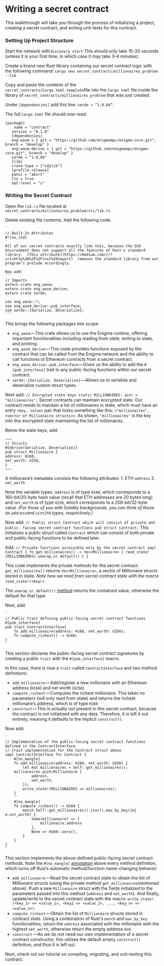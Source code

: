 # Writing a secret contract

This walkthrough will take you through the process of initializing a project, creating a secret contract, and writing unit-tests for this contract. 
### Setting Up Project Structure
Start the network with `discovery start`
This should only take 15–20 seconds (unless it is your first time, in which case it may take 3–4 minutes).

Create a brand new Rust library containing our secret contract logic with the following command:
`cargo new secret_contracts/millionaires_problem --lib`

Copy and paste the contents of the `secret_contracts/Cargo.toml.template`file into the `Cargo.toml` file inside the library of `secret_contracts/millionaires_problem` that was just created. 

Under `[dependencies]` add this line: `serde = “1.0.84”`.

The full `Cargo.toml` file should now read:

	
	[package]
		name = "contract"  
       version = "0.1.0"  
       [dependencies]  
       eng-wasm = { git = "https://github.com/enigmampc/enigma-core.git", branch = "develop" }  
       eng-wasm-derive = { git = "https://github.com/enigmampc/enigma-core.git", branch = "develop" }  
       serde = "1.0.84"  
       [lib]  
       crate-type = ["cdylib"]  
       [profile.release]  
       panic = "abort"  
       lto = true  
       opt-level = "z"
    


### Writing the Secret Contract

Open the `lib.rs` file located at `secret_contracts/millionaires_problem/src/lib.rs`

Delete existing file contents.  Add the following code.

    `
    // Built-In Attributes
    #![no_std]
    `
    All of our secret contracts exactly like this, because the SGX environment does not support all the features of Rust's standard library.  [This attribute](https://medium.com/r/?url=http%3A%2F%2Frust%20import)  removes the standard library from our program’s prelude accordingly.

	Now add:
	```
	// Imports
	extern crate eng_wasm;
	extern crate eng_wasm_derive;
	extern crate serde;
	``
	use eng_wasm::*;
	use eng_wasm_derive::pub_interface;
	use serde::{Serialize, Deserialize};
	```
	
This brings the following packages into scope:

-   `eng_wasm` — This crate allows us to use the Enigma runtime, offering important functionalities including reading from state, writing to state, and printing.
-   `eng_wasm_derive` — This crate provides functions exposed by the contract that can be called from the Enigma network and the ability to call functions of Ethereum contracts from a secret contract.
-   `eng_wasm_derive::pub_interface` — Gives us the ability to add the  `#[pub_interface]`  trait to any public-facing functions within our secret contract. 
-   `serde::{Serialize, Deserialize}` — Allows us to serialize and deserialize custom struct types.

Next add:
	`
	// Encrypted state keys
	static MILLIONAIRES: &str = "millionaires";
	`
Secret contracts can maintain encrypted state. Our contract needs to maintain a list of millionaires in state, which must have an entry `<key, value>` pair that looks something like this: `<"millionaires", <vector of Millionaire structs>>`. As shown, `"millionaires"` is the key into this encrypted state maintaining the list of millionaires.
	
Below the state keys, add:

	~~~
	// Structs
	#[derive(Serialize, Deserialize)]
	pub struct Millionaire {
	address: H160,
	net_worth: U256,
	}
	~~~

A millionaire’s metadata consists the following attributes: 
	1. ETH `address` 
	2.  `net_worth`

Note the variable types.  `address` is of type `H160`, which corresponds to a 160-bit/20-byte hash value (recall that ETH addresses are 20 bytes long) and `net_worth` is of type `U256`, which corresponds to a 256-bit/32-byte value. 
	*(For those of you with Solidity backgrounds, you can think of these as `address`and `uint256` types, respectively.)*

Now add:
	```
	// Public struct Contract which will consist of private and public-	facing secret contract functions
	pub struct Contract;
	```
	This initializes a public struct called `Contract` which can consist of both private and public-facing functions to be defined later.
	
Add:
	```
	// Private functions accessible only by the secret contract
	impl Contract {
		fn get_millionaires() -> Vec<Millionaire> {
			read_state!(MILLIONAIRES).unwrap_or_default()
		}
	}
	```

This code implements the private methods for the secret contract. `get_millionaires()` returns `Vec<Millionaire>`, a vector of Millionaire structs stored in state. 
*Note how we read from secret contract state with the macro* `read_state!(<key>)`. 

The  `unwrap_or_default()`  [method](https://medium.com/r/?url=https://doc.rust-lang.org/std/option/enum.Option.html#method.unwrap_or_default) returns the contained value, otherwise the default for that type.
	
Next, add:

	`
	// Public trait defining public-facing secret contract functions
	#[pub_interface]
	pub trait ContractInterface{
		fn add_millionaire(address: H160, net_worth: U256);
		fn compute_richest() -> H160;
	}
	`
This section declares the public-facing secret contract signatures by creating a public  `trait`  with the  `#[pub_interface]`  macro. 

In this case, there is now a  `trait`  called  `ContractInterface`  and two method definitions:

-   `add_millionaire` — Add/register a new millionaire with an Ethereum address (`H160`) and net worth (`U256`)
-   `compute_richest` — Computes the richest millionaire. This takes no parameters (will only read from state) and returns the richest millionaire’s address, which is of type  `H160`
-   `construct` — This is actually not present in this secret contract, because the contract is not initialized with any data. Therefore, it is left it out entirely, meaning it defaults to the implicit  `construct()`.

Now add:

	`
	// Implementation of the public-facing secret contract functions defined in the ContractInterface
	// trait implementation for the Contract struct above
	impl ContractInterface for Contract {
	    #[no_mangle]
	    fn add_millionaire(address: H160, net_worth: U256) {
	        let mut millionaires = Self::get_millionaires();
        millionaires.push(Millionaire {
	            address,
	            net_worth,
	        });
	        write_state!(MILLIONAIRES => millionaires);
	    }
	    ``
	    #[no_mangle]
	    fn compute_richest() -> H160 {
	        match Self::get_millionaires().iter().max_by_key(|m| m.net_worth) {
	            Some(millionaire) => {
	                millionaire.address
	            },
	            None => H160::zero(),
	        }
	    }
	}
	`

This section implements the above-defined public-facing secret contract methods. Note the  `#[no_mangle]` [annotation](%28https://medium.com/r/?url=https://doc.rust-lang.org/book/ch19-01-unsafe-rust.html?highlight=no_mangle#calling-an-unsafe-function-or-method%29) above every method definition, which turns off Rust’s automatic method/function name-changing behavior.

-   `add_millionaire` — Read the secret contract state to obtain the list of Millionaire structs (using the private method  `get_millionaires`mentioned above). Push a new  `Millionaire`  struct with the fields initialized to the parameters passed into this method (`address`  and  `net_worth`).  And finally,  update/write to the secret contract state with the macro: `write_state!(<key_1> => <value_1>, <key2 => <value_2>, ..., <key_n> => <value_n>)`.
-   `compute_richest` — Obtain the list of  `Millionaire`  structs stored in contract state. Using a combination of Rust's `match`  and  `max_by_key`  functionalities, return the  `address`  associated with the millionaire with the highest  `net_worth`, otherwise return the empty address  `0x0`.
-   `construct`  —As we do not need our own implementation of a secret contract constructor, this utilizes the default empty  `construct()`  definition, and thus it is left out.

Next, check out our tutorial on compiling, migrating, and unit-testing this contract.